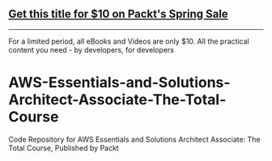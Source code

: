 ## [Get this title for $10 on Packt's Spring Sale](https://www.packt.com/V13849?utm_source=github&utm_medium=packt-github-repo&utm_campaign=spring_10_dollar_2022)
-----
For a limited period, all eBooks and Videos are only $10. All the practical content you need \- by developers, for developers

# AWS-Essentials-and-Solutions-Architect-Associate-The-Total-Course
Code Repository for AWS Essentials and Solutions Architect Associate: The Total Course, Published by Packt
